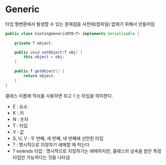 # Generic

타입 형변환에서 발생할 수 있는 문제점을 사전에(컴파일) 없애기 위해서 만들어짐

```java
public class CastingGenericDTO<T> implements Serializable {
    
    private T object;

    public void setObject(T obj) {
        this.object = obj;
    }
    
    public T getObject() {
        return object;
    }
}
```

클래스 이름에 꺽쇠를 사용하면 되고 `T` 는 타입을 의미한다.

- E : 요소
- K : 키
- N : 숫자
- T : 타입
- V : 값
- S, U, V : 두 번째, 세 번째, 네 번째에 선언된 타입
- ? : 명시적으로 지정하기 애매할 때 적는다
- ? extends 타입 : 명시적으로 지정하기는 애매하지만, 클래스의 상속을 받은 특정 타입만 가능하다는 것을 나타냄

